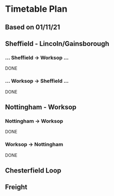 # Timetable Plan
## Based on 01/11/21

## Sheffield - Lincoln/Gainsborough

### ... Sheffield -> Worksop ...
DONE

### ... Worksop -> Sheffield ...
DONE

## Nottingham - Worksop

### Nottingham -> Worksop
DONE

### Worksop -> Nottingham
DONE

## Chesterfield Loop

## Freight
